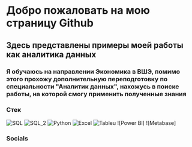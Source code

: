 # Добро пожаловать на мою страницу Github

## Здесь представлены примеры моей работы как аналитика данных
### Я обучаюсь на направлении Экономика в ВШЭ, помимо этого прохожу дополнительную переподготовку по специальности "Аналитик данных", нахожусь в поиске работы, на которой смогу применить полученные знания

### Стек
![SQL](https://img.shields.io/badge/PostgreSQL-316192?style=for-the-badge&logo=postgresql&logoColor=white)
![SQL_2](https://img.shields.io/badge/MySQL-00000F?style=for-the-badge&logo=mysql&logoColor=white)
![Python](https://img.shields.io/badge/Python-3776AB?style=for-the-badge&logo=python&logoColor=white)
![Excel](https://img.shields.io/badge/Microsoft_Excel-217346?style=for-the-badge&logo=microsoft-excel&logoColor=white)
![Tableu](https://img.shields.io/badge/Tableau-E97627?style=for-the-badge&logo=Tableau&logoColor=white)
![Power BI]
![Metabase]
### Socials
